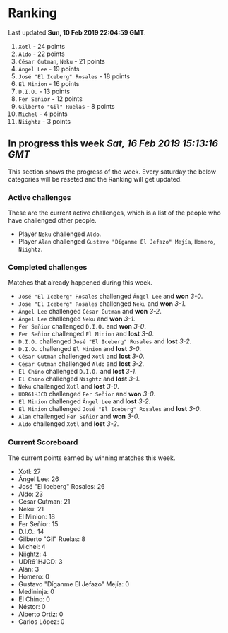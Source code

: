 # Ranking

Last updated **Sun, 10 Feb 2019 22:04:59 GMT**.

1. `Xotl` - 24 points
2. `Aldo` - 22 points
3. `César Gutman`, `Neku` - 21 points
4. `Ángel Lee` - 19 points
5. `José "El Iceberg" Rosales` - 18 points
6. `El Minion` - 16 points
7. `D.I.O.` - 13 points
8. `Fer Señior` - 12 points
9. `Gilberto "Gil" Ruelas` - 8 points
10. `Michel` - 4 points
11. `Niightz` - 3 points

## In progress this week *Sat, 16 Feb 2019 15:13:16 GMT*
This section shows the progress of the week. Every saturday the below categories will be reseted and the Ranking will get updated.

### Active challenges
These are the current active challenges, which is a list of the people who have challenged other people.

* Player `Neku` challenged `Aldo`.
* Player `Alan` challenged `Gustavo "Díganme El Jefazo" Mejía`, `Homero`, `Niightz`.

### Completed challenges
Matches that already happened during this week.

* `José "El Iceberg" Rosales` challenged `Ángel Lee` and **won** *3-0*.
* `José "El Iceberg" Rosales` challenged `Neku` and **won** *3-1*.
* `Ángel Lee` challenged `César Gutman` and **won** *3-2*.
* `Ángel Lee` challenged `Neku` and **won** *3-1*.
* `Fer Señior` challenged `D.I.O.` and **won** *3-0*.
* `Fer Señior` challenged `El Minion` and **lost** *3-0*.
* `D.I.O.` challenged `José "El Iceberg" Rosales` and **lost** *3-2*.
* `D.I.O.` challenged `El Minion` and **lost** *3-0*.
* `César Gutman` challenged `Xotl` and **lost** *3-0*.
* `César Gutman` challenged `Aldo` and **lost** *3-2*.
* `El Chino` challenged `D.I.O.` and **lost** *3-1*.
* `El Chino` challenged `Niightz` and **lost** *3-1*.
* `Neku` challenged `Xotl` and **lost** *3-0*.
* `UDR61HJCD` challenged `Fer Señior` and **won** *3-0*.
* `El Minion` challenged `Ángel Lee` and **lost** *3-2*.
* `El Minion` challenged `José "El Iceberg" Rosales` and **lost** *3-0*.
* `Alan` challenged `Fer Señior` and **won** *3-0*.
* `Aldo` challenged `Xotl` and **lost** *3-2*.

### Current Scoreboard
The current points earned by winning matches this week.

* Xotl: 27
* Ángel Lee: 26
* José "El Iceberg" Rosales: 26
* Aldo: 23
* César Gutman: 21
* Neku: 21
* El Minion: 18
* Fer Señior: 15
* D.I.O.: 14
* Gilberto "Gil" Ruelas: 8
* Michel: 4
* Niightz: 4
* UDR61HJCD: 3
* Alan: 3
* Homero: 0
* Gustavo "Díganme El Jefazo" Mejía: 0
* Medininja: 0
* El Chino: 0
* Néstor: 0
* Alberto Ortiz: 0
* Carlos López: 0